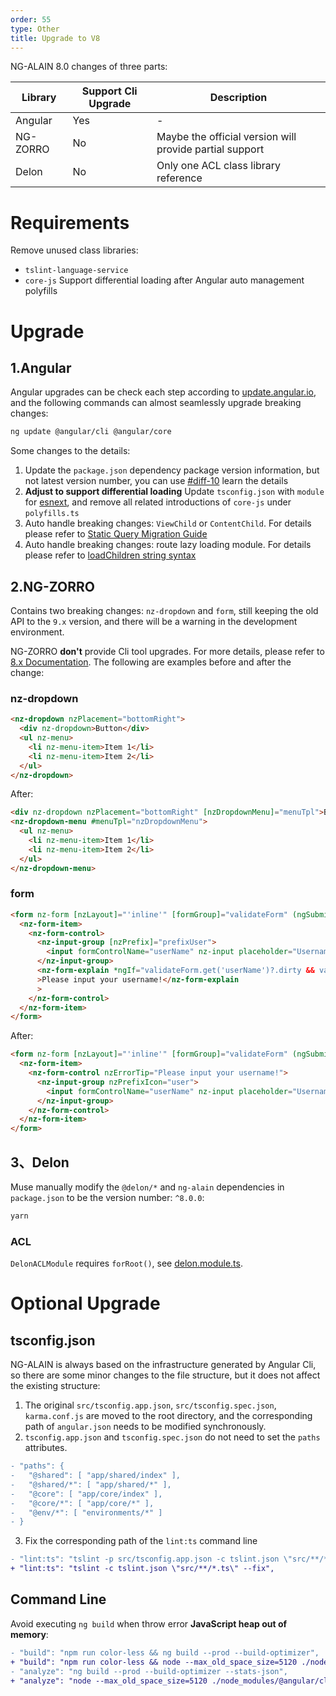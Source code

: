 ```yaml
---
order: 55
type: Other
title: Upgrade to V8
---
```


NG-ALAIN 8.0 changes of three parts:

| Library | Support Cli Upgrade | Description |
| --- | ---------- | ---- |
| Angular | Yes | - |
| NG-ZORRO | No | Maybe the official version will provide partial support |
| Delon | No | Only one ACL class library reference |

# Requirements

Remove unused class libraries:

- `tslint-language-service`
- `core-js` Support differential loading after Angular auto management polyfills

# Upgrade

## 1.Angular

Angular upgrades can be check each step according to [update.angular.io](https://update.angular.io/#7.0:8.0), and the following commands can almost seamlessly upgrade breaking changes:

```bash
ng update @angular/cli @angular/core
```

Some changes to the details:

1. Update the `package.json` dependency package version information, but not latest version number, you can use [#diff-10](https://github.com/ng-alain/ng-alain/pull/1165/files#diff-10) learn the details
2. **Adjust to support differential loading** Update `tsconfig.json` with `module` for [esnext](https://github.com/ng-alain/ng-alain/pull/1165/files#diff-e5e546dd2eb0351f813d63d1b39dbc48R8), and remove all related introductions of `core-js` under `polyfills.ts`
3. Auto handle breaking changes: `ViewChild` or `ContentChild`. For details please refer to [Static Query Migration Guide](https://angular.io/guide/static-query-migration)
4. Auto handle breaking changes: route lazy loading module. For details please refer to [loadChildren string syntax](https://angular.io/guide/deprecations#loadchildren-string-syntax)

## 2.NG-ZORRO

Contains two breaking changes: `nz-dropdown` and `form`, still keeping the old API to the `9.x` version, and there will be a warning in the development environment.

NG-ZORRO **don't** provide Cli tool upgrades. For more details, please refer to [8.x Documentation](https://ng-zorro-master.netlify.com/docs/introduce/zh). The following are examples before and after the change:

### nz-dropdown

```html
<nz-dropdown nzPlacement="bottomRight">
  <div nz-dropdown>Button</div>
  <ul nz-menu>
    <li nz-menu-item>Item 1</li>
    <li nz-menu-item>Item 2</li>
  </ul>
</nz-dropdown>
```

After:

```html
<div nz-dropdown nzPlacement="bottomRight" [nzDropdownMenu]="menuTpl">Button</div>
<nz-dropdown-menu #menuTpl="nzDropdownMenu">
  <ul nz-menu>
    <li nz-menu-item>Item 1</li>
    <li nz-menu-item>Item 2</li>
  </ul>
</nz-dropdown-menu>
```

### form

```html
<form nz-form [nzLayout]="'inline'" [formGroup]="validateForm" (ngSubmit)="submitForm()">
  <nz-form-item>
    <nz-form-control>
      <nz-input-group [nzPrefix]="prefixUser">
        <input formControlName="userName" nz-input placeholder="Username" />
      </nz-input-group>
      <nz-form-explain *ngIf="validateForm.get('userName')?.dirty && validateForm.get('userName')?.errors"
      >Please input your username!</nz-form-explain
      >
    </nz-form-control>
  </nz-form-item>
</form>
```

After:

```html
<form nz-form [nzLayout]="'inline'" [formGroup]="validateForm" (ngSubmit)="submitForm()">
  <nz-form-item>
    <nz-form-control nzErrorTip="Please input your username!">
      <nz-input-group nzPrefixIcon="user">
        <input formControlName="userName" nz-input placeholder="Username" />
      </nz-input-group>
    </nz-form-control>
  </nz-form-item>
</form>
```

## 3、Delon

Muse manually modify the `@delon/*` and `ng-alain` dependencies in `package.json` to be the version number: `^8.0.0`:

```bash
yarn
```

### ACL

`DelonACLModule` requires `forRoot()`, see [delon.module.ts](https://github.com/ng-alain/ng-alain/pull/1165/files#diff-19).

# Optional Upgrade

## tsconfig.json

NG-ALAIN is always based on the infrastructure generated by Angular Cli, so there are some minor changes to the file structure, but it does not affect the existing structure:

1. The original `src/tsconfig.app.json`, `src/tsconfig.spec.json`, `karma.conf.js` are moved to the root directory, and the corresponding path of `angular.json` needs to be modified synchronously.
2. `tsconfig.app.json` and `tsconfig.spec.json` do not need to set the `paths` attributes.
```diff
- "paths": {	
-   "@shared": [ "app/shared/index" ],	
-   "@shared/*": [ "app/shared/*" ],	
-   "@core": [ "app/core/index" ],	
-   "@core/*": [ "app/core/*" ],	
-   "@env/*": [ "environments/*" ]	
- }
```
3. Fix the corresponding path of the `lint:ts` command line
```diff
- "lint:ts": "tslint -p src/tsconfig.app.json -c tslint.json \"src/**/*.ts\" --fix",
+ "lint:ts": "tslint -c tslint.json \"src/**/*.ts\" --fix",
```

## Command Line

Avoid executing `ng build` when throw error **JavaScript heap out of memory**:

```diff
- "build": "npm run color-less && ng build --prod --build-optimizer",
+ "build": "npm run color-less && node --max_old_space_size=5120 ./node_modules/@angular/cli/bin/ng build --prod",
- "analyze": "ng build --prod --build-optimizer --stats-json",
+ "analyze": "node --max_old_space_size=5120 ./node_modules/@angular/cli/bin/ng build --prod --stats-json",
```
